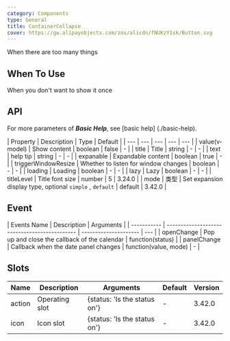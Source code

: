 ```yaml
---
category: Components
type: General
title: ContainerCollapse
cover: https://gw.alipayobjects.com/zos/alicdn/fNUKzY1sk/Button.svg
---
```


When there are too many things

## When To Use

When you don't want to show it once

## API

For more parameters of **_Basic Help_**, see [basic help] (./basic-help).

| Property | Description | Type | Default |
| --- | --- | --- | --- | --- |
| value(v-model) | Show content | boolean | false | - |
| title | Title | string | - | - |
| text | help tip | string | - | - |
| expanable | Expandable content | boolean | true | - |
| triggerWindowResize | Whether to listen for window changes | boolean | - | - |
| loading | Loading | boolean | - | - |
| lazy | Lazy | boolean | - | - |
| titleLevel | Title font size | number | 5 | 3.24.0 |
| mode | 类型 | Set expansion display type, optional `simple` , `default` | default | 3.42.0 |

## Event

| Events Name | Description                                   | Arguments             |
| ----------- | --------------------------------------------- | --------------------- | --- |
| openChange  | Pop up and close the callback of the calendar | function(status)      |
| panelChange | Callback when the date panel changes          | function(value, mode) | -   |

## Slots

| Name   | Description    | Arguments                    | Default | Version |
| ------ | -------------- | ---------------------------- | ------- | ------- |
| action | Operating slot | {status: 'Is the status on'} | -       | 3.42.0  |
| icon   | Icon slot      | {status: 'Is the status on'} | -       | 3.42.0  |
